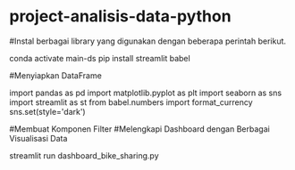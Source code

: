 # project-analisis-data-python
#Instal berbagai library yang digunakan dengan beberapa perintah berikut.

conda activate main-ds
pip install streamlit babel

#Menyiapkan DataFrame

import pandas as pd
import matplotlib.pyplot as plt
import seaborn as sns
import streamlit as st
from babel.numbers import format_currency
sns.set(style='dark')

#Membuat Komponen Filter
#Melengkapi Dashboard dengan Berbagai Visualisasi Data

streamlit run dashboard_bike_sharing.py

